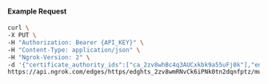 <!-- Code generated for API Clients. DO NOT EDIT. -->

#### Example Request

```bash
curl \
-X PUT \
-H "Authorization: Bearer {API_KEY}" \
-H "Content-Type: application/json" \
-H "Ngrok-Version: 2" \
-d '{"certificate_authority_ids":["ca_2zv8whBc4q3AUCxkbk9a55uFj0k"],"enabled":true}' \
https://api.ngrok.com/edges/https/edghts_2zv8wmRNvCk6iPNk0tn2dqnfptz/mutual_tls
```
